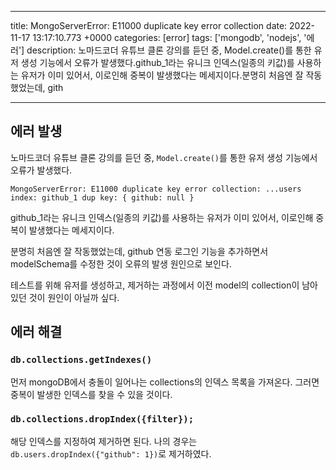 

---
title: MongoServerError: E11000 duplicate key error collection
date: 2022-11-17 13:17:10.773 +0000
categories: [error]
tags: ['mongodb', 'nodejs', '에러']
description: 노마드코더 유튜브 클론 강의를 듣던 중, Model.create()를 통한 유저 생성 기능에서 오류가 발생했다.github_1라는 유니크 인덱스(일종의 키값)를 사용하는 유저가 이미 있어서, 이로인해 중복이 발생했다는 메세지이다.분명히 처음엔 잘 작동했었는데, gith


---

## 에러 발생
노마드코더 유튜브 클론 강의를 듣던 중, `Model.create()`를 통한 유저 생성 기능에서 오류가 발생했다.
```
MongoServerError: E11000 duplicate key error collection: ...users index: github_1 dup key: { github: null }
```
github_1라는 유니크 인덱스(일종의 키값)를 사용하는 유저가 이미 있어서, 이로인해 중복이 발생했다는 메세지이다.

분명히 처음엔 잘 작동했었는데, github 연동 로그인 기능을 추가하면서 modelSchema를 수정한 것이 오류의 발생 원인으로 보인다.

테스트를 위해 유저를 생성하고, 제거하는 과정에서 이전 model의 collection이 남아있던 것이 원인이 아닐까 싶다.

## 에러 해결
### `db.collections.getIndexes()`
먼저 mongoDB에서 충돌이 일어나는 collections의 인덱스 목록을 가져온다.
그러면 중복이 발생한 인덱스를 찾을 수 있을 것이다.

### `db.collections.dropIndex({filter});`
해당 인덱스를 지정하여 제거하면 된다.
나의 경우는 `db.users.dropIndex({"github": 1})`로 제거하였다.

        